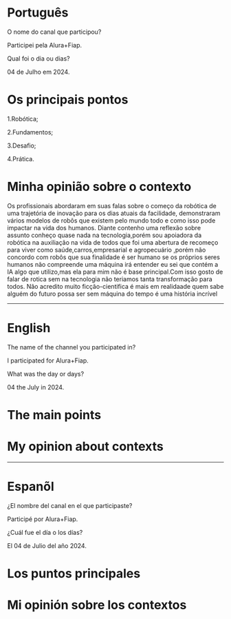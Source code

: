 
# Português

O nome do canal que participou?

Participei pela Alura+Fiap.

Qual foi o dia ou dias?

04 de Julho em 2024.

# Os principais pontos

1.Robótica;

2.Fundamentos;

3.Desafio;

4.Prática. 

# Minha opinião sobre o contexto

<p>Os profissionais abordaram em suas falas sobre o começo da robótica de uma trajetória de inovação para os  dias atuais  da facilidade, demonstraram vários modelos de robôs que existem pelo mundo todo e como isso pode impactar na vida dos humanos. Diante  contenho uma reflexão sobre assunto conheço quase nada na tecnologia,porém sou apoiadora da robótica na auxiliação na vida de todos que foi  uma abertura de recomeço para viver como saúde,carros,empresarial e agropecuário ,porém não concordo com robôs que sua finalidade é ser humano se os próprios seres humanos não compreende uma máquina irá entender eu sei que contém a IA algo que utilizo,mas ela para mim não é base principal.Com isso gosto de falar de rotica sem  na tecnologia não teriamos tanta transformação para todos. Não acredito muito ficção-cientifica  é mais em realidaade quem sabe alguém do futuro possa ser sem máquina do tempo é uma história incrível   </p>

--------------------------------------------------------------------------------------------------------------------------------

# English


The name of the channel you participated in?

I participated for Alura+Fiap.

What was the day or days?

04 the July in 2024.

# The main points


# My opinion about contexts



--------------------------------------------------------------------------------------------------------------------------------

# Espanõl

¿El nombre del canal en el que participaste?

Participé por Alura+Fiap.

¿Cuál fue el día o los días?

El 04 de Julio del año 2024.

# Los puntos principales


# Mi opinión sobre los contextos
